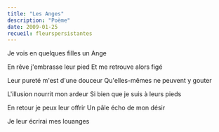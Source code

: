 ```yaml
---
title: "Les Anges"
description: "Poème"
date: 2009-01-25
recueil: fleurspersistantes
---
```


Je vois en quelques filles un Ange

En rêve j'embrasse leur pied
Et me retrouve alors figé

Leur pureté m'est d'une douceur
Qu'elles-mêmes ne peuvent y gouter

L'illusion nourrit mon ardeur
Si bien que je suis à leurs pieds

En retour je peux leur offrir
Un pâle écho de mon désir

Je leur écrirai mes louanges
